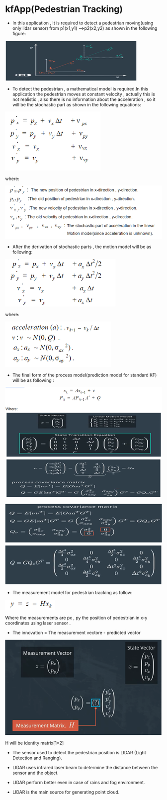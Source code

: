 # kfApp(Pedestrian Tracking)



- In this application , It is required to detect a pedestrian moving(using only lidar sensor) from p1(x1,y1) -->p2(x2,y2) as shown in the following figure:



 ![](1_ped.PNG)



- To detect the pedestrian , a mathematical model is required.In this application  the pedestrian moves at constant velocity , actually this is not realistic , also there is no information about the acceleration , so it will be the stochastic part as shown in the following equations:



 ![](2_pd_motion_model.PNG)



where:



 ![](3_pd_motion_model2.PNG)



- After the derivation of stochastic parts , the motion model will be as following:



 ![](4_pd_motion_model3.PNG)



where:



 ![](5_pd_motion_model4.PNG)



- The final form of the process model(prediction model for standard KF)  will be as following :



 ![](6_pred_model_1.PNG)

 ![](7_pred_model_2.PNG)



- The measurement model for pedestrian tracking as follow:



 ![](8_meas_model_1.PNG)

Where the measurements are px , py the position of pedestrian in x-y coordinates using laser sensor .



- The innovation = The measurement vectore - predicted vector

 ![](9_meas_model_2.PNG)

 H will be identity matrix[1*2]



- The sensor used to detect the pedestrian position is LIDAR (Light Detection and Ranging).

- LIDAR uses infrared laser beam to determine the distance between the sensor and the object.

- LIDAR perform better even in case of rains and fog environment.

- LIDAR is the main source for generating point cloud.





